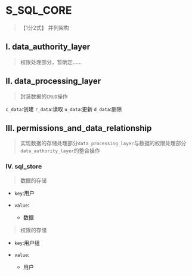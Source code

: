 # S_SQL_CORE

> 【1分2式】 并列架构

## Ⅰ. data_authority_layer

> 权限处理部分，暂确定……

## Ⅱ. data_processing_layer

> 封装数据的`CRUD`操作

`c_data`:创建
`r_data`:读取
`u_data`:更新
`d_data`:删除

## Ⅲ. permissions_and_data_relationship

> 实现数据的存储处理部分`data_processing_layer`与数据的权限处理部分`data_authority_layer`的整合操作

### Ⅳ. sql_store

> 数据的存储

- `key`:用户

- `value`:
    - 数据

> 权限的存储

- `key`:用户组

- `value`:
    - 用户